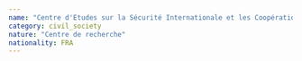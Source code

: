 ```yaml
---
name: "Centre d'Etudes sur la Sécurité Internationale et les Coopérations Européennes (CESICE)"
category: civil_society
nature: "Centre de recherche"
nationality: FRA
---
```

    